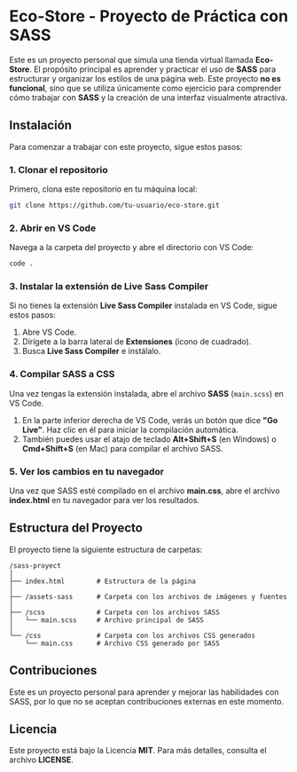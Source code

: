 
# Eco-Store - Proyecto de Práctica con SASS

Este es un proyecto personal que simula una tienda virtual llamada **Eco-Store**. El propósito principal es aprender y practicar el uso de **SASS** para estructurar y organizar los estilos de una página web. Este proyecto **no es funcional**, sino que se utiliza únicamente como ejercicio para comprender cómo trabajar con **SASS** y la creación de una interfaz visualmente atractiva.

## Instalación

Para comenzar a trabajar con este proyecto, sigue estos pasos:

### 1. Clonar el repositorio

Primero, clona este repositorio en tu máquina local:

```bash
git clone https://github.com/tu-usuario/eco-store.git
```

### 2. Abrir en VS Code

Navega a la carpeta del proyecto y abre el directorio con VS Code:

```bash
code .
```

### 3. Instalar la extensión de Live Sass Compiler

Si no tienes la extensión **Live Sass Compiler** instalada en VS Code, sigue estos pasos:

1. Abre VS Code.
2. Dirígete a la barra lateral de **Extensiones** (icono de cuadrado).
3. Busca **Live Sass Compiler** e instálalo.

### 4. Compilar SASS a CSS

Una vez tengas la extensión instalada, abre el archivo **SASS** (`main.scss`) en VS Code.

1. En la parte inferior derecha de VS Code, verás un botón que dice **"Go Live"**. Haz clic en él para iniciar la compilación automática.
2. También puedes usar el atajo de teclado **Alt+Shift+S** (en Windows) o **Cmd+Shift+S** (en Mac) para compilar el archivo SASS.

### 5. Ver los cambios en tu navegador

Una vez que SASS esté compilado en el archivo **main.css**, abre el archivo **index.html** en tu navegador para ver los resultados.

## Estructura del Proyecto

El proyecto tiene la siguiente estructura de carpetas:

```
/sass-proyect
│
├── index.html        # Estructura de la página
│
├── /assets-sass      # Carpeta con los archivos de imágenes y fuentes
│
├── /scss             # Carpeta con los archivos SASS
│   └── main.scss     # Archivo principal de SASS
│
└── /css              # Carpeta con los archivos CSS generados
    └── main.css      # Archivo CSS generado por SASS
```

## Contribuciones

Este es un proyecto personal para aprender y mejorar las habilidades con SASS, por lo que no se aceptan contribuciones externas en este momento.

## Licencia

Este proyecto está bajo la Licencia **MIT**. Para más detalles, consulta el archivo **LICENSE**.
```
